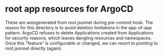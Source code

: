 # root app resources for ArgoCD

These are autogenerated from root.jsonnet during pre-commit hook. The reason for this directory is to avoid deletion limitations in the app-of-app pattern. ArgoCD refuses to delete Applications created from Applications for security reasons, which leaves dangling resources and namespaces. Once this "feature" is configurable or changed, we can resort to pointing to root.jsonnet directly (again).
